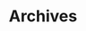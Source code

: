 ---
title: "Archives"
layout: "archives"
url: "/archives/"
summary: archives
hidemeta: true
hideSummary: true
disableHLJS : true

---